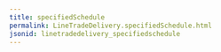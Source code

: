 ```yaml
---
title: specifiedSchedule
permalink: LineTradeDelivery.specifiedSchedule.html
jsonid: linetradedelivery_specifiedschedule
---
```

